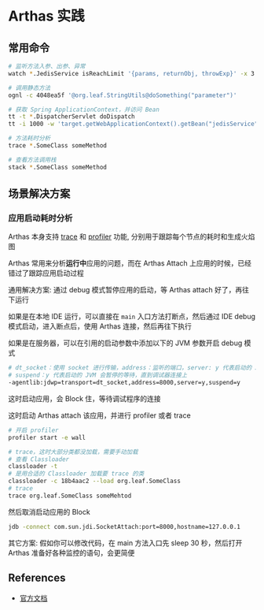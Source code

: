 # Arthas 实践

## 常用命令

```bash
# 监听方法入参、出参、异常
watch *.JedisService isReachLimit '{params, returnObj, throwExp}' -x 3 -n 10

# 调用静态方法
ognl -c 4048ea5f '@org.leaf.StringUtils@doSomething("parameter")'

# 获取 Spring ApplicationContext，并访问 Bean
tt -t *.DispatcherServlet doDispatch
tt -i 1000 -w 'target.getWebApplicationContext().getBean("jedisService")'

# 方法耗时分析
trace *.SomeClass someMethod

# 查看方法调用栈
stack *.SomeClass someMethod
```

## 场景解决方案

### 应用启动耗时分析

Arthas 本身支持 [trace](https://arthas.aliyun.com/doc/trace.html) 和 [profiler](https://arthas.aliyun.com/doc/profiler.html) 功能, 分别用于跟踪每个节点的耗时和生成火焰图

Arthas 常用来分析**运行中**应用的问题，而在 Arthas Attach 上应用的时候，已经错过了跟踪应用启动过程

通用解决方案: 通过 debug 模式暂停应用的启动，等 Arthas attach 好了，再往下运行

如果是在本地 IDE 运行，可以直接在 `main` 入口方法打断点，然后通过 IDE debug 模式启动，进入断点后，使用 Arthas 连接，然后再往下执行

如果是在服务器，可以在引用的启动参数中添加以下的 JVM 参数开启 debug 模式

```bash
# dt_socket：使用 socket 进行传输，address：监听的端口，server: y 代表启动的 JVM 是被调试者，
# suspend：y 代表启动的 JVM 会暂停的等待，直到调试器连接上
-agentlib:jdwp=transport=dt_socket,address=8000,server=y,suspend=y
```

这时启动应用，会 Block 住，等待调试程序的连接

这时启动 Arthas attach 该应用，并进行 profiler 或者 trace

```bash
# 开启 profiler
profiler start -e wall

# trace，这时大部分类都没加载，需要手动加载
# 查看 Classloader
classloader -t
# 是用合适的 Classloader 加载要 trace 的类
classloader -c 18b4aac2 --load org.leaf.SomeClass
# trace
trace org.leaf.SomeClass someMehtod
```

然后取消启动应用的 Block

```bash
jdb -connect com.sun.jdi.SocketAttach:port=8000,hostname=127.0.0.1
```

其它方案: 假如你可以修改代码，在 main 方法入口先 sleep 30 秒，然后打开 Arthas 准备好各种监控的语句，会更简便

## References

- [官方文档](https://arthas.aliyun.com/doc/commands.html)